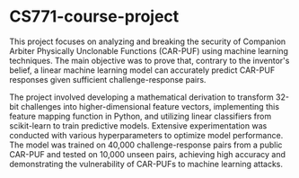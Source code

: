 # CS771-course-project
This project focuses on analyzing and breaking the security of Companion Arbiter Physically Unclonable Functions (CAR-PUF) using machine learning techniques. The main objective was to prove that, contrary to the inventor's belief, a linear machine learning model can accurately predict CAR-PUF responses given sufficient challenge-response pairs. 

The project involved developing a mathematical derivation to transform 32-bit challenges into higher-dimensional feature vectors, implementing this feature mapping function in Python, and utilizing linear classifiers from scikit-learn to train predictive models. Extensive experimentation was conducted with various hyperparameters to optimize model performance. The model was trained on 40,000 challenge-response pairs from a public CAR-PUF and tested on 10,000 unseen pairs, achieving high accuracy and demonstrating the vulnerability of CAR-PUFs to machine learning attacks.
